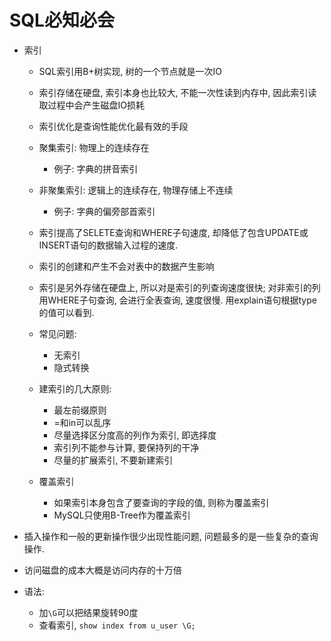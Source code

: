 # SQL必知必会

- 索引
    - SQL索引用B+树实现, 树的一个节点就是一次IO 
    - 索引存储在硬盘, 索引本身也比较大, 不能一次性读到内存中, 因此索引读取过程中会产生磁盘IO损耗
    - 索引优化是查询性能优化最有效的手段
    - 聚集索引: 物理上的连续存在
        - 例子: 字典的拼音索引

    - 非聚集索引: 逻辑上的连续存在, 物理存储上不连续
        - 例子: 字典的偏旁部首索引

    - 索引提高了SELETE查询和WHERE子句速度, 却降低了包含UPDATE或INSERT语句的数据输入过程的速度.
    - 索引的创建和产生不会对表中的数据产生影响
    - 索引是另外存储在硬盘上, 所以对是索引的列查询速度很快; 对非索引的列用WHERE子句查询, 会进行全表查询, 速度很慢. 用explain语句根据type的值可以看到.
    - 常见问题:
        - 无索引
        - 隐式转换  
    - 建索引的几大原则:
        - 最左前缀原则
        - =和in可以乱序
        - 尽量选择区分度高的列作为索引, 即选择度
        - 索引列不能参与计算, 要保持列的干净
        - 尽量的扩展索引, 不要新建索引

    - 覆盖索引
        - 如果索引本身包含了要查询的字段的值, 则称为覆盖索引
        - MySQL只使用B-Tree作为覆盖索引 

- 插入操作和一般的更新操作很少出现性能问题, 问题最多的是一些复杂的查询操作.

- 访问磁盘的成本大概是访问内存的十万倍

- 语法:
    - 加```\G```可以把结果旋转90度
    - 查看索引, ```show index from u_user \G;```